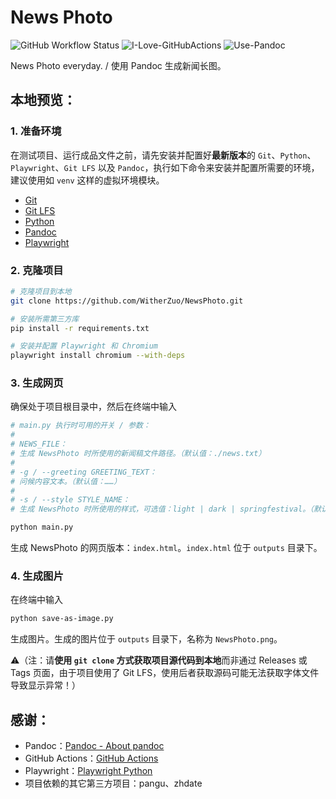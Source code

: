 # News Photo

![GitHub Workflow Status](https://img.shields.io/github/actions/workflow/status/WitherZuo/NewsPhoto/main.yml?style=for-the-badge&logo=github-actions&logoColor=white)  ![I-Love-GitHubActions](https://img.shields.io/badge/I%20%E2%9D%A4%20YOU-GITHUB%20ACTIONS-blue?style=for-the-badge&logo=github&logoColor=white)  ![Use-Pandoc](https://img.shields.io/badge/USE-Pandoc-red?style=for-the-badge&logo=markdown&logoColor=white)

News Photo everyday. / 使用 Pandoc 生成新闻长图。

## 本地预览：

### 1. 准备环境

在测试项目、运行成品文件之前，请先安装并配置好**最新版本**的 `Git`、`Python`、`Playwright`、`Git LFS` 以及 `Pandoc`，执行如下命令来安装并配置所需要的环境，建议使用如 `venv` 这样的虚拟环境模块。

- [Git](https://git-scm.com/downloads)
- [Git LFS](https://github.com/git-lfs/git-lfs#installing)
- [Python](https://www.python.org/downloads/)
- [Pandoc](https://pandoc.org/installing.html)
- [Playwright](https://playwright.dev/python/docs/intro#installing-playwright)

### 2. 克隆项目
```bash
# 克隆项目到本地
git clone https://github.com/WitherZuo/NewsPhoto.git

# 安装所需第三方库
pip install -r requirements.txt

# 安装并配置 Playwright 和 Chromium
playwright install chromium --with-deps
```

### 3. 生成网页

确保处于项目根目录中，然后在终端中输入

```bash
# main.py 执行时可用的开关 / 参数：
#
# NEWS_FILE：
# 生成 NewsPhoto 时所使用的新闻稿文件路径。（默认值：./news.txt）
#
# -g / --greeting GREETING_TEXT：
# 问候内容文本。（默认值：……）
#
# -s / --style STYLE_NAME：
# 生成 NewsPhoto 时所使用的样式，可选值：light | dark | springfestival。（默认值：light）

python main.py
```

生成 NewsPhoto 的网页版本：`index.html`。`index.html` 位于 `outputs` 目录下。

### 4. 生成图片

在终端中输入

```bash
python save-as-image.py
```

生成图片。生成的图片位于 `outputs` 目录下，名称为 `NewsPhoto.png`。

⚠️（注：请**使用 `git clone` 方式获取项目源代码到本地**而非通过 Releases 或 Tags 页面，由于项目使用了 Git LFS，使用后者获取源码可能无法获取字体文件导致显示异常！）

## 感谢：

- Pandoc：[Pandoc - About pandoc](https://pandoc.org/index.html)
- GitHub Actions：[GitHub Actions](https://github.com/features/actions)
- Playwright：[Playwright Python](https://playwright.dev/python/)
- 项目依赖的其它第三方项目：pangu、zhdate
